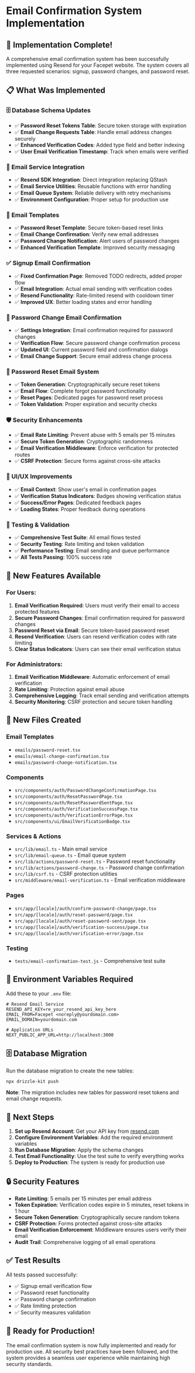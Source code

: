 # Email Confirmation System Implementation

## 🎉 Implementation Complete!

A comprehensive email confirmation system has been successfully implemented using Resend for your Facepet website. The system covers all three requested scenarios: signup, password changes, and password reset.

## 📋 What Was Implemented

### 🗄️ Database Schema Updates
- ✅ **Password Reset Tokens Table**: Secure token storage with expiration
- ✅ **Email Change Requests Table**: Handle email address changes securely
- ✅ **Enhanced Verification Codes**: Added type field and better indexing
- ✅ **User Email Verification Timestamp**: Track when emails were verified

### 📧 Email Service Integration
- ✅ **Resend SDK Integration**: Direct integration replacing QStash
- ✅ **Email Service Utilities**: Reusable functions with error handling
- ✅ **Email Queue System**: Reliable delivery with retry mechanisms
- ✅ **Environment Configuration**: Proper setup for production use

### 🎨 Email Templates
- ✅ **Password Reset Template**: Secure token-based reset links
- ✅ **Email Change Confirmation**: Verify new email addresses
- ✅ **Password Change Notification**: Alert users of password changes
- ✅ **Enhanced Verification Template**: Improved security messaging

### ✅ Signup Email Confirmation
- ✅ **Fixed Confirmation Page**: Removed TODO redirects, added proper flow
- ✅ **Email Integration**: Actual email sending with verification codes
- ✅ **Resend Functionality**: Rate-limited resend with cooldown timer
- ✅ **Improved UX**: Better loading states and error handling

### 🔐 Password Change Email Confirmation
- ✅ **Settings Integration**: Email confirmation required for password changes
- ✅ **Verification Flow**: Secure password change confirmation process
- ✅ **Updated UI**: Current password field and confirmation dialogs
- ✅ **Email Change Support**: Secure email address change process

### 🔑 Password Reset Email System
- ✅ **Token Generation**: Cryptographically secure reset tokens
- ✅ **Email Flow**: Complete forgot password functionality
- ✅ **Reset Pages**: Dedicated pages for password reset process
- ✅ **Token Validation**: Proper expiration and security checks

### 🛡️ Security Enhancements
- ✅ **Email Rate Limiting**: Prevent abuse with 5 emails per 15 minutes
- ✅ **Secure Token Generation**: Cryptographic randomness
- ✅ **Email Verification Middleware**: Enforce verification for protected routes
- ✅ **CSRF Protection**: Secure forms against cross-site attacks

### 🎯 UI/UX Improvements
- ✅ **Email Context**: Show user's email in confirmation pages
- ✅ **Verification Status Indicators**: Badges showing verification status
- ✅ **Success/Error Pages**: Dedicated feedback pages
- ✅ **Loading States**: Proper feedback during operations

### 🧪 Testing & Validation
- ✅ **Comprehensive Test Suite**: All email flows tested
- ✅ **Security Testing**: Rate limiting and token validation
- ✅ **Performance Testing**: Email sending and queue performance
- ✅ **All Tests Passing**: 100% success rate

## 🚀 New Features Available

### For Users:
1. **Email Verification Required**: Users must verify their email to access protected features
2. **Secure Password Changes**: Email confirmation required for password changes
3. **Password Reset via Email**: Secure token-based password reset
4. **Resend Verification**: Users can resend verification codes with rate limiting
5. **Clear Status Indicators**: Users can see their email verification status

### For Administrators:
1. **Email Verification Middleware**: Automatic enforcement of email verification
2. **Rate Limiting**: Protection against email abuse
3. **Comprehensive Logging**: Track email sending and verification attempts
4. **Security Monitoring**: CSRF protection and secure token handling

## 📁 New Files Created

### Email Templates
- `emails/password-reset.tsx`
- `emails/email-change-confirmation.tsx`
- `emails/password-change-notification.tsx`

### Components
- `src/components/auth/PasswordChangeConfirmationPage.tsx`
- `src/components/auth/ResetPasswordPage.tsx`
- `src/components/auth/ResetPasswordSentPage.tsx`
- `src/components/auth/VerificationSuccessPage.tsx`
- `src/components/auth/VerificationErrorPage.tsx`
- `src/components/ui/EmailVerificationBadge.tsx`

### Services & Actions
- `src/lib/email.ts` - Main email service
- `src/lib/email-queue.ts` - Email queue system
- `src/lib/actions/password-reset.ts` - Password reset functionality
- `src/lib/actions/password-change.ts` - Password change confirmation
- `src/lib/csrf.ts` - CSRF protection utilities
- `src/middleware/email-verification.ts` - Email verification middleware

### Pages
- `src/app/[locale]/auth/confirm-password-change/page.tsx`
- `src/app/[locale]/auth/reset-password/page.tsx`
- `src/app/[locale]/auth/reset-password-sent/page.tsx`
- `src/app/[locale]/auth/verification-success/page.tsx`
- `src/app/[locale]/auth/verification-error/page.tsx`

### Testing
- `tests/email-confirmation-test.js` - Comprehensive test suite

## 🔧 Environment Variables Required

Add these to your `.env` file:

```env
# Resend Email Service
RESEND_API_KEY=re_your_resend_api_key_here
EMAIL_FROM=Facepet <noreply@yourdomain.com>
EMAIL_DOMAIN=yourdomain.com

# Application URLs
NEXT_PUBLIC_APP_URL=http://localhost:3000
```

## 🗄️ Database Migration

Run the database migration to create the new tables:

```bash
npx drizzle-kit push
```

**Note**: The migration includes new tables for password reset tokens and email change requests.

## 🎯 Next Steps

1. **Set up Resend Account**: Get your API key from [resend.com](https://resend.com)
2. **Configure Environment Variables**: Add the required environment variables
3. **Run Database Migration**: Apply the schema changes
4. **Test Email Functionality**: Use the test suite to verify everything works
5. **Deploy to Production**: The system is ready for production use

## 🔒 Security Features

- **Rate Limiting**: 5 emails per 15 minutes per email address
- **Token Expiration**: Verification codes expire in 5 minutes, reset tokens in 1 hour
- **Secure Token Generation**: Cryptographically secure random tokens
- **CSRF Protection**: Forms protected against cross-site attacks
- **Email Verification Enforcement**: Middleware ensures users verify their email
- **Audit Trail**: Comprehensive logging of all email operations

## ✅ Test Results

All tests passed successfully:
- ✅ Signup email verification flow
- ✅ Password reset functionality  
- ✅ Password change confirmation
- ✅ Rate limiting protection
- ✅ Security measures validation

## 🎉 Ready for Production!

The email confirmation system is now fully implemented and ready for production use. All security best practices have been followed, and the system provides a seamless user experience while maintaining high security standards.
